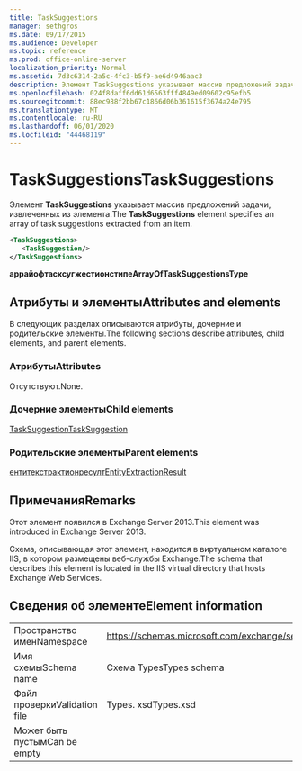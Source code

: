 ```yaml
---
title: TaskSuggestions
manager: sethgros
ms.date: 09/17/2015
ms.audience: Developer
ms.topic: reference
ms.prod: office-online-server
localization_priority: Normal
ms.assetid: 7d3c6314-2a5c-4fc3-b5f9-ae6d4946aac3
description: Элемент TaskSuggestions указывает массив предложений задачи, извлеченных из элемента.
ms.openlocfilehash: 024f8daff6dd61d6563fff4849ed09602c95efb5
ms.sourcegitcommit: 88ec988f2bb67c1866d06b361615f3674a24e795
ms.translationtype: MT
ms.contentlocale: ru-RU
ms.lasthandoff: 06/01/2020
ms.locfileid: "44468119"
---
```

# <a name="tasksuggestions"></a><span data-ttu-id="4e75d-103">TaskSuggestions</span><span class="sxs-lookup"><span data-stu-id="4e75d-103">TaskSuggestions</span></span>

<span data-ttu-id="4e75d-104">Элемент **TaskSuggestions** указывает массив предложений задачи, извлеченных из элемента.</span><span class="sxs-lookup"><span data-stu-id="4e75d-104">The **TaskSuggestions** element specifies an array of task suggestions extracted from an item.</span></span> 
  
```XML
<TaskSuggestions>
   <TaskSuggestion/>
</TaskSuggestions>
```

<span data-ttu-id="4e75d-105">**аррайофтасксугжестионстипе**</span><span class="sxs-lookup"><span data-stu-id="4e75d-105">**ArrayOfTaskSuggestionsType**</span></span>

## <a name="attributes-and-elements"></a><span data-ttu-id="4e75d-106">Атрибуты и элементы</span><span class="sxs-lookup"><span data-stu-id="4e75d-106">Attributes and elements</span></span>

<span data-ttu-id="4e75d-107">В следующих разделах описываются атрибуты, дочерние и родительские элементы.</span><span class="sxs-lookup"><span data-stu-id="4e75d-107">The following sections describe attributes, child elements, and parent elements.</span></span>
  
### <a name="attributes"></a><span data-ttu-id="4e75d-108">Атрибуты</span><span class="sxs-lookup"><span data-stu-id="4e75d-108">Attributes</span></span>

<span data-ttu-id="4e75d-109">Отсутствуют.</span><span class="sxs-lookup"><span data-stu-id="4e75d-109">None.</span></span>
  
### <a name="child-elements"></a><span data-ttu-id="4e75d-110">Дочерние элементы</span><span class="sxs-lookup"><span data-stu-id="4e75d-110">Child elements</span></span>

[<span data-ttu-id="4e75d-111">TaskSuggestion</span><span class="sxs-lookup"><span data-stu-id="4e75d-111">TaskSuggestion</span></span>](tasksuggestion.md)
  
### <a name="parent-elements"></a><span data-ttu-id="4e75d-112">Родительские элементы</span><span class="sxs-lookup"><span data-stu-id="4e75d-112">Parent elements</span></span>

[<span data-ttu-id="4e75d-113">ентитекстрактионресулт</span><span class="sxs-lookup"><span data-stu-id="4e75d-113">EntityExtractionResult</span></span>](entityextractionresult.md)
  
## <a name="remarks"></a><span data-ttu-id="4e75d-114">Примечания</span><span class="sxs-lookup"><span data-stu-id="4e75d-114">Remarks</span></span>

<span data-ttu-id="4e75d-115">Этот элемент появился в Exchange Server 2013.</span><span class="sxs-lookup"><span data-stu-id="4e75d-115">This element was introduced in Exchange Server 2013.</span></span>
  
<span data-ttu-id="4e75d-116">Схема, описывающая этот элемент, находится в виртуальном каталоге IIS, в котором размещены веб-службы Exchange.</span><span class="sxs-lookup"><span data-stu-id="4e75d-116">The schema that describes this element is located in the IIS virtual directory that hosts Exchange Web Services.</span></span>
  
## <a name="element-information"></a><span data-ttu-id="4e75d-117">Сведения об элементе</span><span class="sxs-lookup"><span data-stu-id="4e75d-117">Element information</span></span>

|||
|:-----|:-----|
|<span data-ttu-id="4e75d-118">Пространство имен</span><span class="sxs-lookup"><span data-stu-id="4e75d-118">Namespace</span></span>  <br/> |https://schemas.microsoft.com/exchange/services/2006/types  <br/> |
|<span data-ttu-id="4e75d-119">Имя схемы</span><span class="sxs-lookup"><span data-stu-id="4e75d-119">Schema name</span></span>  <br/> |<span data-ttu-id="4e75d-120">Схема Types</span><span class="sxs-lookup"><span data-stu-id="4e75d-120">Types schema</span></span>  <br/> |
|<span data-ttu-id="4e75d-121">Файл проверки</span><span class="sxs-lookup"><span data-stu-id="4e75d-121">Validation file</span></span>  <br/> |<span data-ttu-id="4e75d-122">Types. xsd</span><span class="sxs-lookup"><span data-stu-id="4e75d-122">Types.xsd</span></span>  <br/> |
|<span data-ttu-id="4e75d-123">Может быть пустым</span><span class="sxs-lookup"><span data-stu-id="4e75d-123">Can be empty</span></span>  <br/> ||
   

